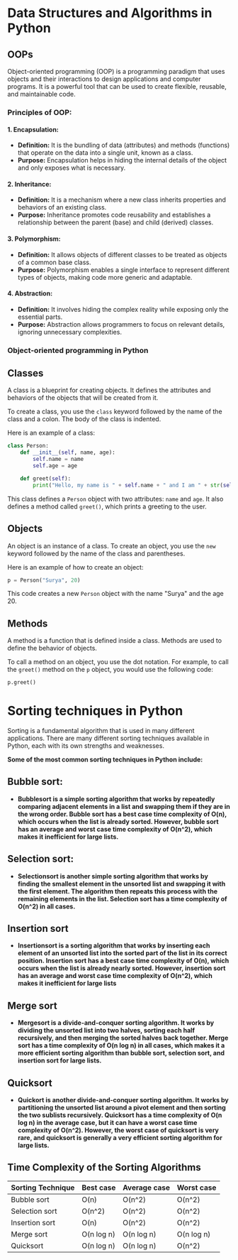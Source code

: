 # Data Structures and Algorithms in Python

## OOPs

Object-oriented programming (OOP) is a programming paradigm that uses objects and their interactions to design applications and computer programs. It is a powerful tool that can be used to create flexible, reusable, and maintainable code.

### Principles of OOP:

#### 1. Encapsulation:
   - **Definition:** It is the bundling of data (attributes) and methods (functions) that operate on the data into a single unit, known as a class.
   - **Purpose:** Encapsulation helps in hiding the internal details of the object and only exposes what is necessary.

#### 2. Inheritance:
   - **Definition:** It is a mechanism where a new class inherits properties and behaviors of an existing class.
   - **Purpose:** Inheritance promotes code reusability and establishes a relationship between the parent (base) and child (derived) classes.

#### 3. Polymorphism:
   - **Definition:** It allows objects of different classes to be treated as objects of a common base class.
   - **Purpose:** Polymorphism enables a single interface to represent different types of objects, making code more generic and adaptable.

#### 4. Abstraction:
   - **Definition:** It involves hiding the complex reality while exposing only the essential parts.
   - **Purpose:** Abstraction allows programmers to focus on relevant details, ignoring unnecessary complexities.

### Object-oriented programming in Python

## Classes

A class is a blueprint for creating objects. It defines the attributes and behaviors of the objects that will be created from it.

To create a class, you use the `class` keyword followed by the name of the class and a colon. The body of the class is indented.

Here is an example of a class:

```python
class Person:
    def __init__(self, name, age):
        self.name = name
        self.age = age

    def greet(self):
        print("Hello, my name is " + self.name + " and I am " + str(self.age) + " years old.")
```
This class defines a `Person` object with two attributes: `name` and `age`. It also defines a method called `greet()`, which prints a greeting to the user.

## Objects

An object is an instance of a class. To create an object, you use the `new` keyword followed by the name of the class and parentheses.

Here is an example of how to create an object:

```python
p = Person("Surya", 20)
```

This code creates a new `Person` object with the name "Surya" and the age 20.

## Methods

A method is a function that is defined inside a class. Methods are used to define the behavior of objects.

To call a method on an object, you use the dot notation. For example, to call the `greet()` method on the `p` object, you would use the following code:


```python
p.greet()
```

# Sorting techniques in Python

Sorting is a fundamental algorithm that is used in many different applications. There are many different sorting techniques available in Python, each with its own strengths and weaknesses.

**Some of the most common sorting techniques in Python include:**

## Bubble sort:
- **Bubblesort is a simple sorting algorithm that works by repeatedly comparing adjacent elements in a list and swapping them if they are in the wrong order. Bubble sort has a best case time complexity of O(n), which occurs when the list is already sorted. However, bubble sort has an average and worst case time complexity of O(n^2), which makes it inefficient for large lists.**

## Selection sort:
- **Selectionsort is another simple sorting algorithm that works by finding the smallest element in the unsorted list and swapping it with the first element. The algorithm then repeats this process with the remaining elements in the list. Selection sort has a time complexity of O(n^2) in all cases.**

## Insertion sort 
- **Insertionsort is a sorting algorithm that works by inserting each element of an unsorted list into the sorted part of the list in its correct position. Insertion sort has a best case time complexity of O(n), which occurs when the list is already nearly sorted. However, insertion sort has an average and worst case time complexity of O(n^2), which makes it inefficient for large lists**

## Merge sort 
- **Mergesort is a divide-and-conquer sorting algorithm. It works by dividing the unsorted list into two halves, sorting each half recursively, and then merging the sorted halves back together. Merge sort has a time complexity of O(n log n) in all cases, which makes it a more efficient sorting algorithm than bubble sort, selection sort, and insertion sort for large lists.**

## Quicksort 
- **Quickort is another divide-and-conquer sorting algorithm. It works by partitioning the unsorted list around a pivot element and then sorting the two sublists recursively. Quicksort has a time complexity of O(n log n) in the average case, but it can have a worst case time complexity of O(n^2). However, the worst case of quicksort is very rare, and quicksort is generally a very efficient sorting algorithm for large lists.**

## Time Complexity of the Sorting Algorithms 

| Sorting Technique | Best case | Average case | Worst case |
|---|---|---|---|
| Bubble sort | O(n) | O(n^2) | O(n^2) |
| Selection sort | O(n^2) | O(n^2) | O(n^2) |
| Insertion sort | O(n) | O(n^2) | O(n^2) |
| Merge sort | O(n log n) | O(n log n) | O(n log n) |
| Quicksort | O(n log n) | O(n log n) | O(n^2) |





